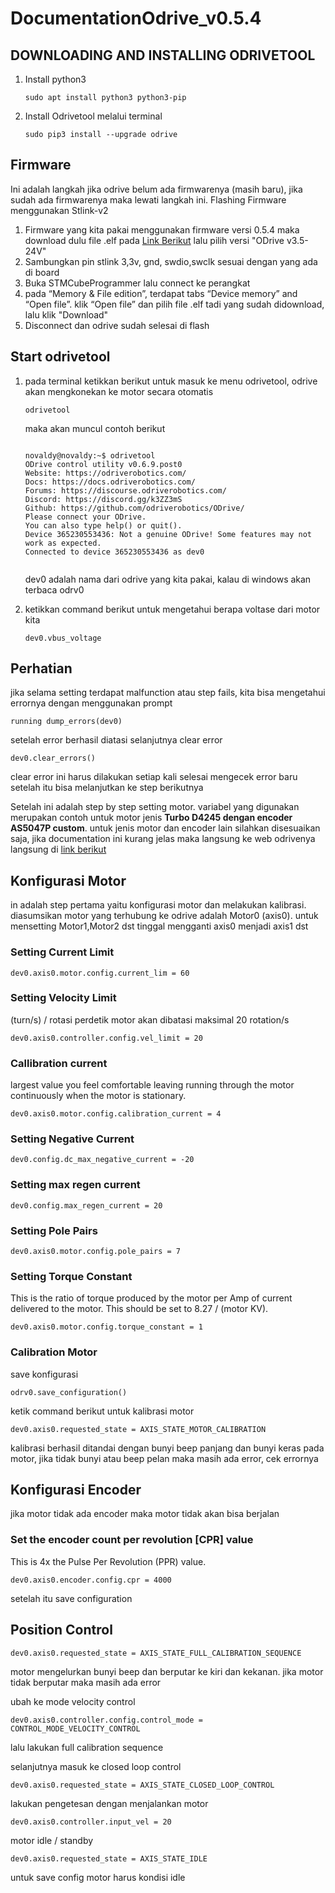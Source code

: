 # DocumentationOdrive_v0.5.4

## **DOWNLOADING AND INSTALLING ODRIVETOOL**
1. Install python3

    ```
    sudo apt install python3 python3-pip
    ```

3. Install Odrivetool melalui terminal

   ```
   sudo pip3 install --upgrade odrive
   ```

## **Firmware**
Ini adalah langkah jika odrive belum ada firmwarenya (masih baru), jika sudah ada firmwarenya maka lewati langkah ini. Flashing Firmware menggunakan Stlink-v2
1. Firmware yang kita pakai menggunakan firmware versi 0.5.4 maka download dulu file .elf pada [Link Berikut](https://docs.odriverobotics.com/releases/firmware) lalu pilih versi "ODrive v3.5-24V"
2. Sambungkan pin stlink 3,3v, gnd, swdio,swclk sesuai dengan yang ada di board
3. Buka STMCubeProgrammer lalu connect ke perangkat
4. pada “Memory & File edition”, terdapat tabs “Device memory” and “Open file”. klik “Open file” dan pilih file .elf tadi yang sudah didownload, lalu klik "Download"
5. Disconnect dan odrive sudah selesai di flash

## **Start odrivetool**
1. pada terminal ketikkan berikut untuk masuk ke menu odrivetool, odrive akan mengkonekan ke motor secara otomatis
   ```
   odrivetool
    ```
   
   maka akan muncul contoh berikut
   ```
   
   novaldy@novaldy:~$ odrivetool
   ODrive control utility v0.6.9.post0
   Website: https://odriverobotics.com/
   Docs: https://docs.odriverobotics.com/
   Forums: https://discourse.odriverobotics.com/
   Discord: https://discord.gg/k3ZZ3mS
   Github: https://github.com/odriverobotics/ODrive/
   Please connect your ODrive.
   You can also type help() or quit().
   Device 365230553436: Not a genuine ODrive! Some features may not work as expected.
   Connected to device 365230553436 as dev0

   
   ```
   dev0 adalah nama dari odrive yang kita pakai, kalau di windows akan terbaca odrv0

3. ketikkan command berikut untuk mengetahui berapa voltase dari motor kita
   
   ```
   dev0.vbus_voltage
   ```

## **Perhatian**
jika selama setting terdapat malfunction atau step fails, kita bisa mengetahui errornya dengan menggunakan prompt

```
running dump_errors(dev0)
```

setelah error berhasil diatasi selanjutnya clear error

```
dev0.clear_errors()
```

clear error ini harus dilakukan setiap kali selesai mengecek error baru setelah itu bisa melanjutkan ke step berikutnya

Setelah ini adalah step by step setting motor. variabel yang digunakan merupakan contoh untuk motor jenis **Turbo D4245 dengan encoder AS5047P custom**. untuk jenis motor dan encoder lain silahkan disesuaikan saja, jika documentation ini kurang jelas maka langsung ke web odrivenya langsung di [link berikut](https://docs.odriverobotics.com/v/0.5.4/getting-started.html)

## **Konfigurasi Motor**
in adalah step pertama yaitu konfigurasi motor dan melakukan kalibrasi. diasumsikan motor yang terhubung ke odrive adalah Motor0 (axis0). untuk mensetting Motor1,Motor2 dst tinggal mengganti axis0 menjadi axis1 dst

### **Setting Current Limit**

```
dev0.axis0.motor.config.current_lim = 60
```

### **Setting Velocity Limit**
(turn/s) / rotasi perdetik
motor akan dibatasi maksimal 20 rotation/s

```
dev0.axis0.controller.config.vel_limit = 20
```

### **Callibration current**
largest value you feel comfortable leaving running through the motor continuously when the motor is stationary.

```
dev0.axis0.motor.config.calibration_current = 4
```

### **Setting Negative Current**

```
dev0.config.dc_max_negative_current = -20
```

### **Setting max regen current**

```
dev0.config.max_regen_current = 20
```

### **Setting Pole Pairs**
```
dev0.axis0.motor.config.pole_pairs = 7
```

### **Setting Torque Constant**
This is the ratio of torque produced by the motor per Amp of current delivered to the motor. This should be set to 8.27 / (motor KV).

```
dev0.axis0.motor.config.torque_constant = 1
```

### **Calibration Motor**
save konfigurasi

```
odrv0.save_configuration()
```

ketik command berikut untuk kalibrasi motor

```
dev0.axis0.requested_state = AXIS_STATE_MOTOR_CALIBRATION
```

kalibrasi berhasil ditandai dengan bunyi beep panjang dan bunyi keras pada motor, jika tidak bunyi atau beep pelan maka masih ada error, cek errornya

## **Konfigurasi Encoder**
jika motor tidak ada encoder maka motor tidak akan bisa berjalan

### **Set the encoder count per revolution [CPR] value**
This is 4x the Pulse Per Revolution (PPR) value.

```
dev0.axis0.encoder.config.cpr = 4000
```

setelah itu save configuration

## **Position Control**

```
dev0.axis0.requested_state = AXIS_STATE_FULL_CALIBRATION_SEQUENCE
```

motor mengelurkan bunyi beep dan berputar ke kiri dan kekanan. jika motor tidak berputar maka masih ada error

ubah ke mode velocity control
```
dev0.axis0.controller.config.control_mode = CONTROL_MODE_VELOCITY_CONTROL
```

lalu lakukan full calibration sequence

selanjutnya masuk ke closed loop control

```
dev0.axis0.requested_state = AXIS_STATE_CLOSED_LOOP_CONTROL
```

lakukan pengetesan dengan menjalankan motor

```
dev0.axis0.controller.input_vel = 20
```

motor idle / standby

```
dev0.axis0.requested_state = AXIS_STATE_IDLE
```

untuk save config motor harus kondisi idle
